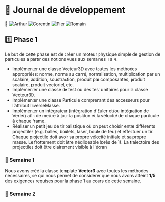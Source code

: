 # 📒 Journal de développement  
👥 ![Arthur][Arthur.cc] ![Corentin][Corentin.cc] ![Pier][Pier.cc] ![Romain][Romain.cc]
## 1️⃣ Phase 1
Le but de cette phase est de créer un moteur physique simple de gestion de particules à partir des notions vues aux semaines 1 à 4.   
* Implémenter une classe Vecteur3D avec toutes les méthodes appropriées: norme, norme au carré, normalisation, multiplication par un scalaire, addition, soustraction, produit par composantes, produit scalaire, produit vectoriel, etc.
* Implémenter une classe de test ou des test unitaires pour la classe Vecteur3D.
* Implémenter une classe Particule comprenant des accesseurs pour l’attribut InverseMasse.
* Implémenter un intégrateur (intégration d'Euler et/ou intégration de Verlet) afin de mettre à jour la position et la vélocité de chaque particule à chaque frame.
* Réaliser un petit jeu de tir balistique où on peut choisir entre différents projectiles (e.g. balles, boulets, laser, boule de feu) et effectuer un tir. Chaque projectile doit avoir sa propre vélocité initiale et sa propre masse. Le frottement doit être négligeable (près de 1). La trajectoire des projectiles doit être clairement visible à l'écran
### 📅 Semaine 1   
Nous avons créé la classe template **Vector3** avec toutes les méthodes nécessaires, ce qui nous permet de considérer que nous avons atteint **1/5** des exigences requises pour la phase 1 au cours de cette semaine.

### 📅 Semaine 2

[Arthur.cc]: https://img.shields.io/badge/Arthur-Pejoiane-blue?style=flat
[Corentin.cc]: https://img.shields.io/badge/Corentin-Chrisment-red?style=flat
[Pier.cc]: https://img.shields.io/badge/Pier-Chapon-blue?style=flat
[Romain.cc]: https://img.shields.io/badge/Romain-Malka-red?style=flat


